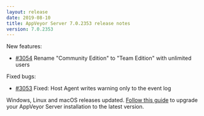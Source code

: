 ```yaml
---
layout: release
date: 2019-08-10
title: AppVeyor Server 7.0.2353 release notes
version: 7.0.2353
---
```


New features:

* [#3054](https://github.com/appveyor/ci/issues/3054) Rename "Community Edition" to "Team Edition" with unlimited users

Fixed bugs:

* [#3053](https://github.com/appveyor/ci/issues/3053) Fixed: Host Agent writes warning only to the event log

Windows, Linux and macOS releases updated. [Follow this guide](/docs/server/maintenance/#upgrading-appveyor-server) to upgrade your AppVeyor Server installation to the latest version.